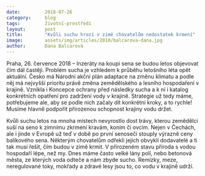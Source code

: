 ```yaml
---
date:         2018-07-26
category:     blog
tags:         životní-prostředí
layout:       post
title:        "Kvůli suchu hrozí v zimě chovatelům nedostatek krmení"
image:        assets/img/articles/2018/balcarova-dana.jpg
author:       Dana Balcarová
---
```



Praha, 26. července 2018 – Inzeráty na koupi sena se budou letos objevovat čím dál častěji. Problém sucha je vzhledem k průběhu letošního léta opět aktuální. Česko má Národní akční plán adaptace na změnu klimatu a podle něj má nejvyšší prioritu právě změna zemědělského a lesního hospodaření v krajině. Vznikla i Koncepce ochrany před následky sucha a k ní i katalog konkrétních opatření pro zadržení vody v krajině. Strategie už tedy máme, potřebujeme ale, aby se podle nich začaly dít konkrétní kroky, a to rychle! Musíme hlavně podpořit přirozenou schopnost krajiny vodu držet.


Kvůli suchu letos na mnoha místech nevyrostlo dost trávy, kterou zemědělci suší na seno k zimnímu zkrmení kravám, koním či ovcím. Nejen v Čechách, ale i jinde v Evropě už teď v době po první senoseči stouply výrazně ceny balíkového sena. Některým chovatelům odřekli jejich obvyklí dodavatelé a ti tak musí řešit, čím budou v zimě krmit. V přirozeném stavu příroda s vodou hospodaří lépe, než my. Dnes máme často velké lány polí, nebo betonová města, ze kterých voda odteče a nám zbyde sucho. Remízky, meze, neregulované toky, mokřady a zdravé lesy jsou to, co vodu v krajině udrží.
